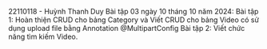22110118 - Huỳnh Thanh Duy
Bài tập 03 ngày 10 tháng 10 năm 2024:
  Bài tập 1: Hoàn thiện CRUD cho bảng Category và Viết CRUD cho bảng Video có sử dụng upload file bằng Annotation @MultipartConfig
  Bài tập 2: Viết chức năng tìm kiếm Video.
